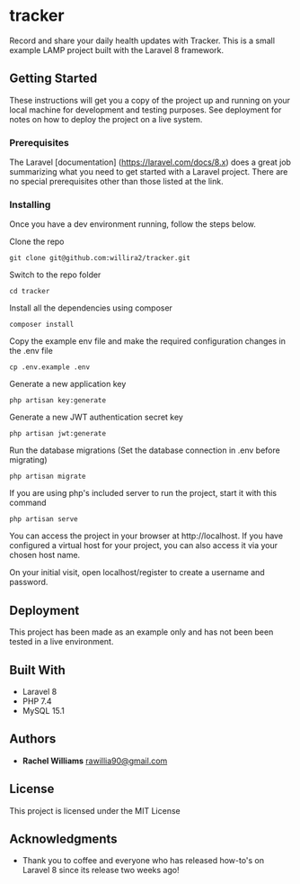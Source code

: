 # tracker
Record and share your daily health updates with Tracker. This is a small example LAMP project built with the Laravel 8 framework.

## Getting Started

These instructions will get you a copy of the project up and running on your local machine for development and testing purposes. See deployment for notes on how to deploy the project on a live system.

### Prerequisites

The Laravel [documentation] (https://laravel.com/docs/8.x) does a great job summarizing what you need to get started with a Laravel project. There are no special prerequisites other than those listed at the link. 

### Installing

Once you have a dev environment running, follow the steps below.

Clone the repo

```
git clone git@github.com:willira2/tracker.git
```

Switch to the repo folder

```
cd tracker
```
Install all the dependencies using composer

```
composer install
```

Copy the example env file and make the required configuration changes in the .env file

```
cp .env.example .env
```

Generate a new application key

```
php artisan key:generate
```

Generate a new JWT authentication secret key

```
php artisan jwt:generate
```

Run the database migrations (Set the database connection in .env before migrating)

```
php artisan migrate
```

If you are using php's included server to run the project, start it with this command

```
php artisan serve
```

You can access the project in your browser at http://localhost. If you have configured a virtual host for your project, you can also access it via your chosen host name.

On your initial visit, open localhost/register to create a username and password.

## Deployment

This project has been made as an example only and has not been been tested in a live environment.

## Built With

* Laravel 8
* PHP 7.4
* MySQL 15.1

## Authors

* **Rachel Williams** rawillia90@gmail.com

## License

This project is licensed under the MIT License

## Acknowledgments

* Thank you to coffee and everyone who has released how-to's on Laravel 8 since its release two weeks ago!
